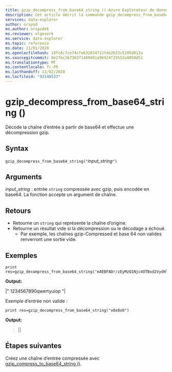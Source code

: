 ```yaml
---
title: gzip_decompress_from_base64_string ()-Azure Explorateur de données
description: Cet article décrit la commande gzip_decompress_from_base64_string () dans Azure Explorateur de données.
services: data-explorer
author: orspod
ms.author: orspodek
ms.reviewer: elgevork
ms.service: data-explorer
ms.topic: reference
ms.date: 11/01/2020
ms.openlocfilehash: 19fc8c7ce74cfe632034722fda2b23c5105d013a
ms.sourcegitcommit: 0e2fbc26738371489491a96924f25553a8050d51
ms.translationtype: MT
ms.contentlocale: fr-FR
ms.lasthandoff: 11/02/2020
ms.locfileid: "93148533"
---
```

# <a name="gzip_decompress_from_base64_string"></a>gzip_decompress_from_base64_string ()

Décode la chaîne d’entrée à partir de base64 et effectue une décompression gzip.

## <a name="syntax"></a>Syntax

`gzip_decompress_from_base64_string("`*input_string*`")`

## <a name="arguments"></a>Arguments

*input_string* : entrée `string` compressée avec gzip, puis encodée en base64. La fonction accepte un argument de chaîne.

## <a name="returns"></a>Retours

* Retourne un `string` qui représente la chaîne d’origine. 
* Retourne un résultat vide si la décompression ou le décodage a échoué. 
    * Par exemple, les chaînes gzip-Compressed et base 64 non valides renverront une sortie vide.

## <a name="examples"></a>Exemples

```kusto
print res=gzip_decompress_from_base64_string("eAEBFADr/zEyMzQ1Njc4OTBxd2VydHl1aW9wOAkGd0xvZwAzAG5JZA==")
```

**Output:**

|" 1234567890qwertyuiop "|

Exemple d’entrée non valide :

```kusto
print res=gzip_decompress_from_base64_string("x0x0x0")
```

**Output:**
>||

## <a name="next-steps"></a>Étapes suivantes

Créez une chaîne d’entrée compressée avec [gzip_compress_to_base64_string ()](gzip-base64-compress.md).

